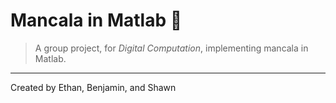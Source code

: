 # Mancala in Matlab 💎

> A group project, for *Digital Computation*, implementing mancala in Matlab.

---

Created by Ethan, Benjamin, and Shawn